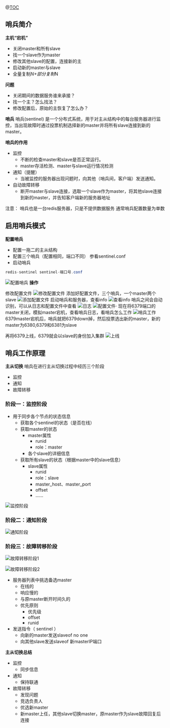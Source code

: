 @[TOC](哨兵模式)

## 哨兵简介

**主机“宕机”**

 - 关闭master和所有slave 
 - 找一个slave作为master 
 - 修改其他slave的配置，连接新的主
 - 启动新的master与slave 
 - 全量复制*N+部分复制*N

**问题**
 - 关闭期间的数据服务谁来承接？ 
 - 找一个主？怎么找法？ 
 - 修改配置后，原始的主恢复了怎么办？

**哨兵**
哨兵(sentinel) 是一个分布式系统，用于对主从结构中的每台服务器进行监控，当出现故障时通过投票机制选择新的master并将所有slave连接到新的master。

**哨兵的作用**

 - 监控 
   - 不断的检查master和slave是否正常运行。 
   - master存活检测、master与slave运行情况检测 
 - 通知（提醒）
   - 当被监控的服务器出现问题时，向其他（哨兵间，客户端）发送通知。 
 - 自动故障转移
   - 断开master与slave连接，选取一个slave作为master，将其他slave连接到新的master，并告知客户端新的服务器地址

注意：
 哨兵也是一台redis服务器，只是不提供数据服务 
通常哨兵配置数量为单数

## 启用哨兵模式
**配置哨兵**

 - 配置一拖二的主从结构 
 - 配置三个哨兵（配置相同，端口不同） 参看sentinel.conf 
 - 启动哨兵

```java
redis-sentinel sentinel-端口号.conf
```
![配置哨兵](https://img-blog.csdnimg.cn/20200816102507607.png?x-oss-process=image/watermark,type_ZmFuZ3poZW5naGVpdGk,shadow_10,text_aHR0cHM6Ly9ibG9nLmNzZG4ubmV0L3dlaXhpbl80NjMxNzI2OA==,size_16,color_FFFFFF,t_70#pic_center)
**操作**

修改配置文件
![修改配置文件](https://img-blog.csdnimg.cn/20200816103318302.png#pic_center)
添加好配置文件，三个哨兵，一个master两个slave
![添加配置文件](https://img-blog.csdnimg.cn/20200816104358644.png#pic_center)
启动哨兵和服务器，查看info
![查看info](https://img-blog.csdnimg.cn/2020081611002336.png#pic_center)
哨兵之间会自动识别，可以从日志和配置文件中查看
![日志](https://img-blog.csdnimg.cn/20200816110344153.png#pic_center)
![配置文件·](https://img-blog.csdnimg.cn/202008161105473.png?x-oss-process=image/watermark,type_ZmFuZ3poZW5naGVpdGk,shadow_10,text_aHR0cHM6Ly9ibG9nLmNzZG4ubmV0L3dlaXhpbl80NjMxNzI2OA==,size_16,color_FFFFFF,t_70#pic_center)
现在将6379端口的master关闭，模拟master宕机，查看哨兵日志，看哨兵怎么工作
![哨兵工作](https://img-blog.csdnimg.cn/2020081611142132.png?x-oss-process=image/watermark,type_ZmFuZ3poZW5naGVpdGk,shadow_10,text_aHR0cHM6Ly9ibG9nLmNzZG4ubmV0L3dlaXhpbl80NjMxNzI2OA==,size_16,color_FFFFFF,t_70#pic_center)
6379master宕机后，哨兵就把6379down掉，然后投票选出新的master，新的master为6380,6379和6381为slave

再将6379上线，6379就会以slave的身份加入集群
![上线](https://img-blog.csdnimg.cn/20200816114134668.png#pic_center)


## 哨兵工作原理
**主从切换**
哨兵在进行主从切换过程中经历三个阶段

 - 监控 
 - 通知 
 - 故障转移

### 阶段一：监控阶段

 - 用于同步各个节点的状态信息 
   - 获取各个sentinel的状态（是否在线） 
   - 获取master的状态 
     - master属性 
       - runid
       - role：master 
     - 各个slave的详细信息 
    - 获取所有slave的状态（根据master中的slave信息） 
      - slave属性
        - runid 
        - role：slave 
        - master_host、master_port 
        - offset 
         - ……

![监控阶段](https://img-blog.csdnimg.cn/20200816114514359.png?x-oss-process=image/watermark,type_ZmFuZ3poZW5naGVpdGk,shadow_10,text_aHR0cHM6Ly9ibG9nLmNzZG4ubmV0L3dlaXhpbl80NjMxNzI2OA==,size_16,color_FFFFFF,t_70#pic_center)

### 阶段二：通知阶段
![通知阶段](https://img-blog.csdnimg.cn/20200816114607729.png?x-oss-process=image/watermark,type_ZmFuZ3poZW5naGVpdGk,shadow_10,text_aHR0cHM6Ly9ibG9nLmNzZG4ubmV0L3dlaXhpbl80NjMxNzI2OA==,size_16,color_FFFFFF,t_70#pic_center)

### 阶段三：故障转移阶段
![故障转移阶段1](https://img-blog.csdnimg.cn/20200816114700880.png?x-oss-process=image/watermark,type_ZmFuZ3poZW5naGVpdGk,shadow_10,text_aHR0cHM6Ly9ibG9nLmNzZG4ubmV0L3dlaXhpbl80NjMxNzI2OA==,size_16,color_FFFFFF,t_70#pic_center)

![故障转移阶段2](https://img-blog.csdnimg.cn/20200816114748192.png?x-oss-process=image/watermark,type_ZmFuZ3poZW5naGVpdGk,shadow_10,text_aHR0cHM6Ly9ibG9nLmNzZG4ubmV0L3dlaXhpbl80NjMxNzI2OA==,size_16,color_FFFFFF,t_70#pic_center)

 - 服务器列表中挑选备选master 
    - 在线的 
    - 响应慢的 
   - 与原master断开时间久的 
   - 优先原则 
     - 优先级 
     - offset 
     - runid
 - 发送指令（ sentinel ）
   - 向新的master发送slaveof no one 
   - 向其他slave发送slaveof 新masterIP端口

**主从切换总结**

 - 监控 
   - 同步信息 
 - 通知 
   - 保持联通 
 - 故障转移 
   - 发现问题 
   - 竞选负责人 
   - 优选新master
   - 新master上任，其他slave切换master，原master作为slave故障回复后连接